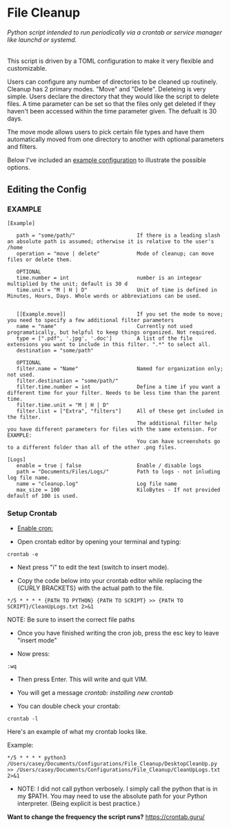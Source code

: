 # File Cleanup

###### Python script intended to run periodically via a crontab or service manager like launchd or systemd.

This script is driven by a TOML configuration to make it very flexible and customizable.

Users can configure any number of directories to be cleaned up routinely. Cleanup has 2 primary modes. "Move" and "Delete".
Deleteing is very simple. Users declare the directory that they would like the script to delete files. A time parameter can be set
so that the files only get deleted if they haven't been accessed within the time parameter given. The defualt is 30 days.

The move mode allows users to pick certain file types and have them automatically moved from one directory to another with optional
parameters and filters.

Below I've included an [example configuration](#example) to illustrate the possible options.


## Editing the Config


### EXAMPLE

```
[Example]

   path = "some/path/"                    If there is a leading slash an absolute path is assumed; otherwise it is relative to the user's /home
   operation = "move | delete"            Mode of cleanup; can move files or delete them.

   OPTIONAL
   time.number = int                      number is an integear multiplied by the unit; default is 30 d
   time.unit = "M | H | D"                Unit of time is defined in Minutes, Hours, Days. Whole words or abbreviations can be used.


   [[Example.move]]                       If you set the mode to move; you need to specify a few additional filter parameters
   name = "name"                          Currently not used programatically, but helpful to keep things organized. Not required.
   type = [".pdf", '.jpg', '.doc']        A list of the file extensions you want to include in this filter. ".*" to select all.
   destination = "some/path"

   OPTIONAL
   filter.name = "Name"                   Named for organization only; not used.
   filter.destination = "some/path/"
   filter.time.number = int               Define a time if you want a different time for your filter. Needs to be less time than the parent time.
   filter.time.unit = "M | H | D"
   filter.list = ["Extra", "filters"]     All of these get included in the filter.
                                          The additional filter help you have different parameters for files with the same extension. For EXAMPLE:
                                          You can have screenshots go to a different folder than all of the other .png files.

[Logs]
   enable = true | false                  Enable / disable logs
   path = "Documents/Files/Logs/"         Path to logs - not inluding log file name.
   name = "cleanup.log"                   Log file name
   max_size = 100                         KiloBytes - If not provided default of 100 is used.
   ```



### Setup Crontab

* [Enable cron:](https://osxdaily.com/2020/04/27/fix-cron-permissions-macos-full-disk-access/)

* Open crontab editor by opening your terminal and typing:

```
crontab -e
```

* Next press "i" to edit the text (switch to insert mode).

* Copy the code below into your crontab editor while replacing the {CURLY BRACKETS} with the actual path to the file.

~~~
*/5 * * * * {PATH TO PYTHON} {PATH TO SCRIPT} >> {PATH TO SCRIPT}/CleanUpLogs.txt 2>&1
~~~

NOTE: Be sure to insert the correct file paths

* Once you have finished writing the cron job, press the esc key to leave "insert mode"

* Now press:

```
:wq
```
* Then press Enter. This will write and quit VIM.

* You will get a message _crontab: installing new crontab_
* You can double check your crontab:
```
crontab -l
```

Here's an example of what my crontab looks like.

Example:

~~~
*/5 * * * * python3 /Users/casey/Documents/Configurations/File_Cleanup/DesktopCleanUp.py >> /Users/casey/Documents/Configurations/File_Cleanup/CleanUpLogs.txt 2>&1
~~~

* NOTE: I did not call python verbosely. I simply call the python that is in my $PATH. You may need to use the absolute path for your Python interpreter. (Being explicit is best practice.)

__Want to change the frequency the script runs?__ https://crontab.guru/